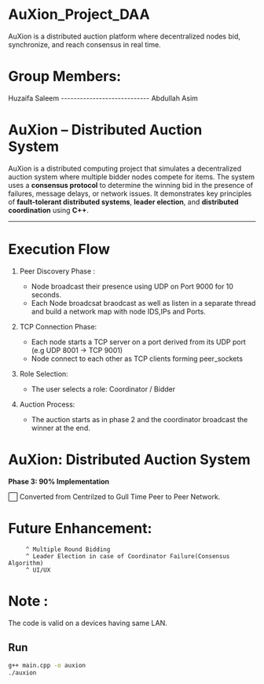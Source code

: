
# AuXion_Project_DAA
AuXion is a distributed auction platform where decentralized nodes bid, synchronize, and reach consensus in real time.

# Group Members:
Huzaifa Saleem   ----------------------------
Abdullah Asim  


# AuXion – Distributed Auction System

AuXion is a distributed computing project that simulates a decentralized auction system where multiple bidder nodes compete for items. The system uses a **consensus protocol** to determine the winning bid in the presence of failures, message delays, or network issues. It demonstrates key principles of **fault-tolerant distributed systems**, **leader election**, and **distributed coordination** using **C++**.

---

# Execution Flow

1) Peer Discovery Phase :
      * Node broadcast their presence using UDP on Port 9000 for 10 seconds.
      * Each Node broadcsat braodcast as well as listen in a separate thread and build a network map with node IDS,IPs and Ports.

2) TCP Connection Phase:
      * Each node starts a TCP server on a port derived from its UDP port (e.g UDP 8001 -> TCP 9001)
      * Node connect to each other as TCP clients forming peer_sockets
        
3) Role Selection:
     
     * The user selects a role:  Coordinator / Bidder
       
4) Auction Process:
     * The auction starts as in phase 2 and the coordinator broadcast the winner at the end.



# AuXion: Distributed Auction System

**Phase 3: 90% Implementation**

⬜ Converted from Centrilzed to Gull Time Peer to Peer Network.

# Future Enhancement:
        
         ^ Multiple Round Bidding
         ^ Leader Election in case of Coordinator Failure(Consensus Algorithm)
         ^ UI/UX 

# Note  :

   The code is valid on a devices having same LAN.


## Run
```bash
g++ main.cpp -o auxion
./auxion

